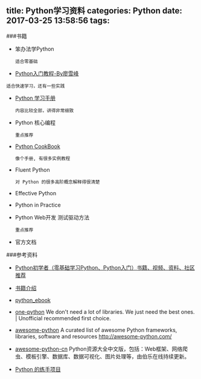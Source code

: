 title: Python学习资料
categories: Python
date: 2017-03-25 13:58:56
tags:
---

###书籍

*  笨办法学Python

   ```
   适合零基础
   ```

*    [Python入门教程-By廖雪峰](http://www.liaoxuefeng.com/wiki/0014316089557264a6b348958f449949df42a6d3a2e542c000)
  ```
  适合快速学习，还有一些实践
  ```

* [Python 学习手册](https://www.gitbook.com/book/yulongjun/learning-python-in-chinese/details)

  ```
  内容比较全部，讲得非常细致
  ```

* Python 核心编程

  ```
  重点推荐
  ```

* [Python CookBook](https://github.com/yidao620c/python3-cookbook)

  ```
  像个手册, 有很多实例教程
  ```

* Fluent Python

  ```
  对 Python 的很多高阶概念解释得很清楚
  ```

* Effective Python

*  Python in Practice

* Python Web开发 测试驱动方法

  ```
  重点推荐
  ```
* 官方文档



###参考资料
* [Python初学者（零基础学习Python、Python入门）书籍、视频、资料、社区推荐](https://github.com/Yixiaohan/codeparkshare)

* [书籍介绍](https://zhuanlan.zhihu.com/p/21566058?utm_source=wechat_session&utm_medium=social)

* [python_ebook](https://github.com/shihyu/python_ebook)

* [one-python](https://github.com/geekan/one-python) We don't need a lot of libraries. We just need the best ones. | Unofficial recommended first choice.

* [awesome-python](https://github.com/vinta/awesome-python) A curated list of awesome Python frameworks, libraries, software and resources http://awesome-python.com/


* [awesome-python-cn](https://github.com/jobbole/awesome-python-cn) Python资源大全中文版，包括：Web框架、网络爬虫、模板引擎、数据库、数据可视化、图片处理等，由伯乐在线持续更新。


* [Python 的练手项目](https://www.zhihu.com/question/29372574)
